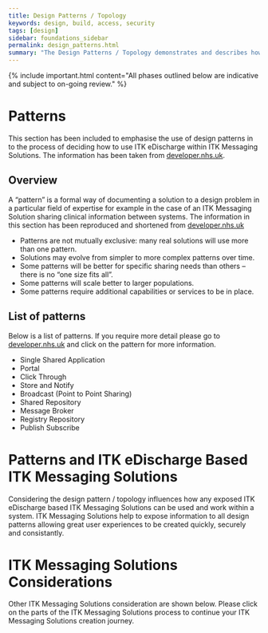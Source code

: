 ```yaml
---
title: Design Patterns / Topology
keywords: design, build, access, security
tags: [design]
sidebar: foundations_sidebar
permalink: design_patterns.html
summary: "The Design Patterns / Topology demonstrates and describes how various design patterns can influence access, security and use of ITK Messaging Solutions."
---
```


{% include important.html content="All phases outlined below are indicative and subject to on-going review." %}

# Patterns #

This section has been included to emphasise the use of design patterns in to the process of deciding how to use ITK eDischarge within ITK Messaging Solutions. The information has been taken from [developer.nhs.uk](https://developer.nhs.uk/library/architecture/integration-patterns/information-sharing-patterns-summary/).

## Overview ## 

A “pattern” is a formal way of documenting a solution to a design problem in a particular field of expertise for example in the case of an ITK Messaging Solution sharing clinical information between systems. The information in this section has been reproduced and shortened from [developer.nhs.uk](https://developer.nhs.uk/library/architecture/integration-patterns/information-sharing-patterns-summary/)
- Patterns are not mutually exclusive: many real solutions will use more than one pattern.
- Solutions may evolve from simpler to more complex patterns over time.
- Some patterns will be better for specific sharing needs than others – there is no “one size fits all”.
- Some patterns will scale better to larger populations.
- Some patterns require additional capabilities or services to be in place.

## List of patterns ##

Below is a list of patterns. If you require more detail please go to [developer.nhs.uk](https://developer.nhs.uk/library/architecture/integration-patterns/information-sharing-patterns-summary/) and click on the pattern for more information. 

- Single Shared Application
- Portal
- Click Through
- Store and Notify
- Broadcast (Point to Point Sharing)
- Shared Repository
- Message Broker
- Registry Repository
- Publish Subscribe

# Patterns and ITK eDischarge Based ITK Messaging Solutions  #

Considering the design pattern / topology influences how any exposed ITK eDischarge based ITK Messaging Solutions can be used and work within a system. ITK Messaging Solutions help to expose information to all design patterns allowing great user experiences to be created quickly, securely and consistantly. 

# ITK Messaging Solutions Considerations #

Other ITK Messaging Solutions consideration are shown below. Please click on the parts of the ITK Messaging Solutions process to continue your ITK Messaging Solutions creation journey.



